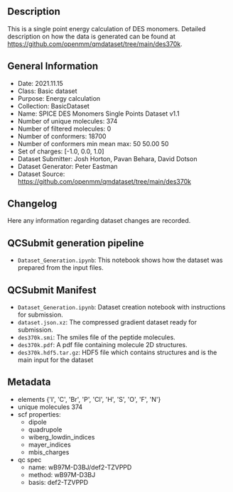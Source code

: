 ## Description

This is a single point energy calculation of DES monomers. Detailed description on how the data is generated can be found at https://github.com/openmm/qmdataset/tree/main/des370k.

## General Information

 - Date: 2021.11.15
 - Class: Basic dataset 
 - Purpose: Energy calculation
 - Collection: BasicDataset
 - Name: SPICE DES Monomers Single Points Dataset v1.1
 - Number of unique molecules:        374
 - Number of filtered molecules:      0
 - Number of conformers:              18700
 - Number of conformers min mean max: 50  50.00 50
 - Set of charges: [-1.0, 0.0, 1.0]
 - Dataset Submitter: Josh Horton, Pavan Behara, David Dotson
 - Dataset Generator: Peter Eastman
 - Dataset Source: https://github.com/openmm/qmdataset/tree/main/des370k

## Changelog

Here any information regarding dataset changes are recorded.

## QCSubmit generation pipeline

 - `Dataset_Generation.ipynb`: This notebook shows how the dataset was prepared from the input files. 
 
## QCSubmit Manifest

- `Dataset_Generation.ipynb`: Dataset creation notebook with instructions for submission.
- `dataset.json.xz`: The compressed gradient dataset ready for submission.
- `des370k.smi`: The smiles file of the peptide molecules.
- `des370k.pdf`: A pdf file containing molecule 2D structures.
- `des370k.hdf5.tar.gz`: HDF5 file which contains structures and is the main input for the dataset
 
## Metadata

- elements {'I', 'C', 'Br', 'P', 'Cl', 'H', 'S', 'O', 'F', 'N'}
- unique molecules 374
- scf properties:
    - dipole
    - quadrupole
    - wiberg_lowdin_indices
    - mayer_indices
    - mbis_charges
- qc spec
    - name: wB97M-D3BJ/def2-TZVPPD
    - method: wB97M-D3BJ
    - basis: def2-TZVPPD
    

